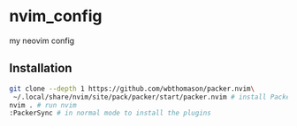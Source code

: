 # nvim_config
my neovim config

## Installation
```sh
git clone --depth 1 https://github.com/wbthomason/packer.nvim\
 ~/.local/share/nvim/site/pack/packer/start/packer.nvim # install Packer
nvim . # run nvim
:PackerSync # in normal mode to install the plugins
```
